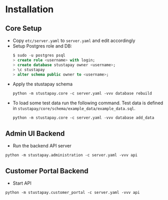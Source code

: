 # Installation

## Core Setup
- Copy `etc/server.yaml` to `server.yaml` and edit accordingly
- Setup Postgres role and DB:
  ```sql
  $ sudo -u postgres psql
  > create role <username> with login;
  > create database stustapay owner <username>;
  > \c stustapay
  > alter schema public owner to <username>;
  ```
- Apply the stustapay schema
  ```shell
  python -m stustapay.core -c server.yaml -vvv database rebuild
  ```
- To load some test data run the following command. Test data is defined in `stustapay/core/schema/example_data/example_data.sql`.
  ```shell
  python -m stustapay.core -c server.yaml -vvv database add_data
  ```

## Admin UI Backend
- Run the backend API server
```shell
python -m stustapay.administration -c server.yaml -vvv api
```

## Customer Portal Backend
- Start API
```shell
python -m stustapay.customer_portal -c server.yaml -vvv api
```
